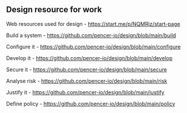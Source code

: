 Design resource for work
------------------------

Web resources used for design - https://start.me/p/NQMRjz/start-page

Build a system - https://github.com/pencer-io/design/blob/main/build

Configure it - https://github.com/pencer-io/design/blob/main/configure

Develop it - https://github.com/pencer-io/design/blob/main/develop

Secure it - https://github.com/pencer-io/design/blob/main/secure

Analyse risk - https://github.com/pencer-io/design/blob/main/risk

Justify it - https://github.com/pencer-io/design/blob/main/justify

Define policy - https://github.com/pencer-io/design/blob/main/policy
